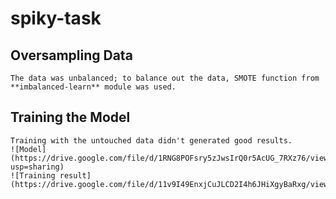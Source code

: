 # spiky-task

## Oversampling Data

    The data was unbalanced; to balance out the data, SMOTE function from **imbalanced-learn** module was used.

## Training the Model

    Training with the untouched data didn't generated good results. 
    ![Model](https://drive.google.com/file/d/1RNG8POFsry5zJwsIrQ0r5AcUG_7RXz76/view?usp=sharing)
    ![Training result](https://drive.google.com/file/d/11v9I49EnxjCuJLCD2I4h6JHiXgyBaRxg/view)